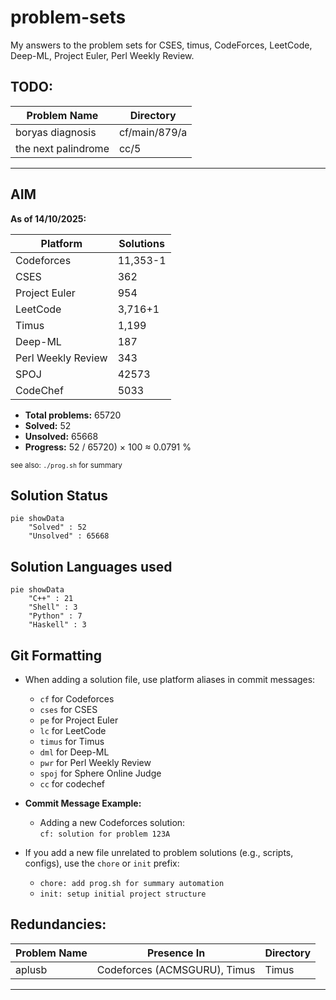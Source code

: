 # problem-sets

My answers to the problem sets for CSES, timus, CodeForces, LeetCode, Deep-ML, Project Euler, Perl Weekly Review.

## TODO:

| Problem Name       | Directory                      |
|--------------------|--------------------------------|
| boryas diagnosis  | cf/main/879/a                  |
| the next palindrome | cc/5
---

## AIM

**As of 14/10/2025:**

| Platform      | Solutions |
|---------------|-----------|
| Codeforces    | 11,353-1  |
| CSES          | 362       |
| Project Euler | 954       |
| LeetCode      | 3,716+1     |
| Timus         | 1,199     |
| Deep-ML       | 187       |
| Perl Weekly Review | 343  |
| SPOJ          | 42573     |
| CodeChef      | 5033       |
- **Total problems:** 65720
- **Solved:** 52
- **Unsolved:** 65668
- **Progress:** 52 / 65720) × 100 ≈ 0.0791 %

<sub>see also: <code>./prog.sh</code> for summary</sub>

## Solution Status

```mermaid
pie showData
    "Solved" : 52
    "Unsolved" : 65668
```

## Solution Languages used

```mermaid
pie showData
    "C++" : 21
    "Shell" : 3
    "Python" : 7
    "Haskell" : 3
```

## Git Formatting

- When adding a solution file, use platform aliases in commit messages:
    - `cf` for Codeforces
    - `cses` for CSES
    - `pe` for Project Euler
    - `lc` for LeetCode
    - `timus` for Timus
    - `dml` for Deep-ML
    - `pwr` for Perl Weekly Review
    - `spoj` for Sphere Online Judge
    - `cc` for codechef
- **Commit Message Example:**
    - Adding a new Codeforces solution:  
      `cf: solution for problem 123A`

- If you add a new file unrelated to problem solutions (e.g., scripts, configs), use the `chore` or `init` prefix:  
    - `chore: add prog.sh for summary automation`
    - `init: setup initial project structure`

## Redundancies:

| Problem Name | Presence In                                 | Directory |
|--------------|---------------------------------------------|-----------|
| aplusb       | Codeforces (ACMSGURU), Timus                | Timus     |
---

